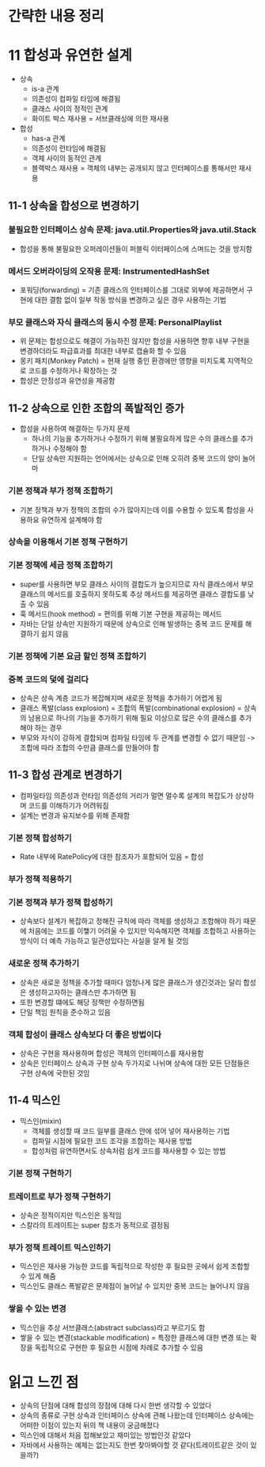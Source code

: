 # 간략한 내용 정리
# 11 합성과 유연한 설계
- 상속
    - is-a 관계
    - 의존성이 컴파일 타임에 해결됨
    - 클래스 사이의 정적인 관계
    - 화이트 박스 재사용 = 서브클래싱에 의한 재사용
- 합성
    - has-a 관계
    - 의존성이 런타임에 해결됨
    - 객체 사이의 동적인 관계
    - 블랙박스 재사용 = 객체의 내부는 공개되지 않고 인터페이스를 통해서만 재사용

## 11-1 상속을 합성으로 변경하기
### 불필요한 인터페이스 상속 문제: java.util.Properties와 java.util.Stack
- 합성을 통해 불필요한 오퍼레이션들이 퍼블릭 이터페이스에 스며드는 것을 방지함

### 메서드 오버라이딩의 오작용 문제: InstrumentedHashSet
- 포워딩(forwarding) = 기존 클래스의 인터페이스를 그대로 외부에 제공하면서 구현에 대한 결함 없이 일부 작동 방식을 변경하고 싶은 경우 사용하는 기법

### 부모 클래스와 자식 클래스의 동시 수정 문제: PersonalPlaylist
- 위 문제는 합성으로도 해결이 가능하진 않지만 합성을 사용하면 향후 내부 구현을 변경하더라도 파급효과를 최대한 내부로 캡슐화 할 수 있음
- 몽키 패치(Monkey Patch) = 현재 실행 중인 환경에만 영향을 미치도록 지역적으로 코드를 수정하거나 확장하는 것
- 합성은 안정성과 유연성을 제공함

## 11-2 상속으로 인한 조합의 폭발적인 증가
- 합성을 사용하여 해결하는 두가지 문제
    - 하나의 기능을 추가하거나 수정하기 위해 불필요하게 많은 수의 클래스를 추가하거나 수정해야 함
    - 단일 상속만 지원하는 언어에서는 상속으로 인해 오히려 중복 코드의 양이 늘어마

### 기본 정책과 부가 정책 조합하기
- 기본 정책과 부가 정책의 조합의 수가 많아지는데 이를 수용할 수 있도록 합성을 사용하요 유연하게 설계해야 함

### 상속을 이용해서 기본 정책 구현하기
### 기본 정책에 세금 정책 조합하기
- super를 사용하면 부모 클래스 사이의 결합도가 높으지므로 자식 클래스에서 부모 클래스의 메서드를 호출하지 못하도록 추상 메서드를 제공하면 클래스 결합도를 낮출 수 있음
- 훅 메서드(hook method) = 편의를 위해 기본 구현을 제공하는 메서드
- 자바는 단일 상속만 지원하기 때문에 상속으로 인해 발생하는 중복 코드 문제를 해결하기 쉽지 않음

### 기본 정책에 기본 요금 할인 정책 조합하기
### 중복 코드의 덫에 걸리다
- 상속은 상속 계층 코드가 복잡해지며 새로운 정책을 추가하기 어렵게 됨
- 클래스 폭발(class explosion) = 조합의 폭발(combinational explosion) = 상속의 남용으로 하나의 기능을 추가하기 위해 필요 이상으로 많은 수의 클래스를 추가해야 하는 경우
- 부모와 자식이 강하게 결합되며 컴파일 타임에 두 관계를 변경할 수 없기 때문임 -> 조합에 따라 조합의 수만큼 클래스를 만들어야 함

## 11-3 합성 관계로 변경하기
- 컴파일타임 의존성과 런타임 의존성의 거리가 멀면 멀수록 설계의 복잡도가 상상하며 코드를 이해하기가 어려워짐
- 설계는 변경과 유지보수를 위해 존재함

### 기본 정책 합성하기
- Rate 내부에 RatePolicy에 대한 참조자가 포함되어 있음 = 합성

### 부가 정책 적용하기
### 기본 정책과 부가 정책 합성하기
- 상속보다 설계가 복잡하고 정해진 규칙에 따라 객체를 생성하고 조합해야 하기 때문에 처음에는 코드를 이햏기 어려울 수 있지만 익숙해지면 객체를 조합하고 사용하는 방식이 더 예측 가능하고 일관성있다는 사실을 알게 될 것임

### 새로운 정책 추가하기
- 상속은 새로운 정책을 추가할 때마다 엄청나게 많은 클래스가 생긴것과는 달리 합성은 생성하고자하는 클래스만 추가하면 됨
- 또한 변경할 떄에도 해당 정책만 수정하면됨
- 단일 책임 원칙을 준수하고 있음

### 객체 합성이 클래스 상속보다 더 좋은 방법이다
- 상속은 구현을 재사용하며 합성은 객체의 인터페이스를 재사용함
- 상속은 인터페이스 상속과 구현 상속 두가지로 나뉘며 상속에 대한 모든 단점들은 구현 상속에 국한된 것임

## 11-4 믹스인
- 믹스인(mixin)
    - 객체를 생성할 때 코드 일부를 클래스 안에 섞어 넣어 재사용하는 기법
    - 컴파일 시점에 필요한 코드 조각을 조합하는 재사용 방법
    - 합성처럼 유연하면서도 상속처럼 쉽게 코드를 재사용할 수 있는 방법

### 기본 정책 구현하기
### 트레이트로 부가 정책 구현하기
- 상속은 정적이지만 믹스인은 동적임
- 스칼라의 트레이트는 super 참조가 동적으로 결정됨

### 부가 정책 트레이트 믹스인하기
- 믹스인은 재사용 가능한 코드를 독립적으로 작성한 후 필요한 곳에서 쉽게 조합할 수 있게 해줌
- 믹스인도 클래스 폭발같은 문제점이 늘어날 수 있지만 중복 코드는 늘어나지 않음

### 쌓을 수 있는 변경
- 믹스인을 추상 서브클래스(abstract subclass)라고 부르기도 함
- 쌓을 수 있는 변경(stackable modification) = 특정한 클래스에 대한 변경 또는 확장을 독립적으로 구현한 후 필요한 시점에 차례로 추가할 수 있음

# 읽고 느낀 점
- 상속의 단점에 대해 합성의 장점에 대해 다시 한번 생각할 수 있었다
- 상속의 종류로 구현 상속과 인터페이스 상속에 관해 나왔는데 인터페이스 상속에는 어떠한 이점이 있는지 뒤의 책 내용이 궁금해졌다
- 믹스인에 대해서 처음 접해보았고 재미있는 방법인것 같았다
- 자바에서 사용하는 예제는 없는지도 한번 찾아봐야할 것 같다(트레이트같은 것이 있을까?)